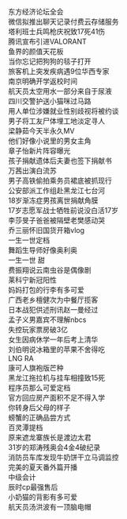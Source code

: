 东方经济论坛全会  
微信拟推出聊天记录付费云存储服务  
塔利班士兵鸣枪庆祝致17死41伤  
腾讯宣布引进VALORANT  
鱼界的颜值天花板  
当你忘记把狗狗的毯子打开  
旅客机上突发疾病遇9位华西专家  
南京明确开学返校时间  
航天员太空用水一部分来自于尿液  
四川交警护送小猫咪过马路  
用人单位涉嫌就业性别歧视将被约谈  
男子将工友尸体埋工地淡定寻人  
梁静茹今天半永久MV  
他们好像小说里的男女主角  
章子怡新片阵容曝光  
孩子捐献遗体后夫妻也签下捐献书  
万茜出演白流苏  
男子高铁偷拍乘务员裙底被抓现行  
公安部派工作组赴黑龙江七台河  
18岁渐冻症男孩离世捐献角膜  
17岁志愿军战士牺牲前说没白活17岁  
李莎旻子爸爸被隔壁老樊感动哭  
乔三丽怀旧国货开箱vlog  
一生一世定档  
舞蹈生导师好像奥利奥  
一生一世 甜  
费振翔说云南虫谷是偶像剧  
莱科宁新冠阳性  
妈妈打包的行李有多可爱  
广西老乡檀健次为中餐厅揽客  
日本战犯供述刑讯赵一曼经过  
孟子义男嘉宾不理解nbcs  
失控玩家票房破3亿  
女生因病休学一年后考上清华  
刘伯明说冰箱里的苹果不舍得吃  
LNG RA  
康可人旗袍版芒种  
黑龙江拖拉机与挂车相撞致15死  
程序员那么可爱定档  
官方回应房产面积不足不得入学  
你转身后父母的样子  
螃蟹的正确品尝方式  
百灵潭提档  
原来遮龙寨族长是渡边太君  
31岁的郑涛残奥会4金4破纪录  
消防员车库发现牛奶饼干立马调监控  
完美的夏天番外篇开播  
中级会计  
辰时cp最强售后  
小奶猫的背影有多可爱  
航天员汤洪波有一顶脑电帽  
